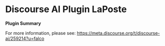 # **Discourse AI** Plugin LaPoste

**Plugin Summary**

For more information, please see: https://meta.discourse.org/t/discourse-ai/259214?u=falco
